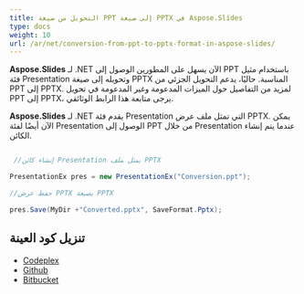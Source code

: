 ```yaml
---
title: التحويل من صيغة PPT إلى صيغة PPTX في Aspose.Slides
type: docs
weight: 10
url: /ar/net/conversion-from-ppt-to-pptx-format-in-aspose-slides/
---
```


**Aspose.Slides** لـ .NET الآن يسهل على المطورين الوصول إلى PPT باستخدام مثيل فئة Presentation وتحويله إلى صيغة PPTX المناسبة. حاليًا، يدعم التحويل الجزئي من PPT إلى PPTX. لمزيد من التفاصيل حول الميزات المدعومة وغير المدعومة في تحويل PPT إلى PPTX، يرجى متابعة هذا الرابط الوثائقي.

**Aspose.Slides** لـ .NET يقدم فئة Presentation التي تمثل ملف عرض PPTX. يمكن الآن أيضًا لفئة Presentation الوصول إلى PPT من خلال Presentation عندما يتم إنشاء الكائن.

``` csharp

 //إنشاء كائن Presentation يمثل ملف PPTX

PresentationEx pres = new PresentationEx("Conversion.ppt");

//حفظ عرض PPTX بصيغة PPTX

pres.Save(MyDir +"Converted.pptx", SaveFormat.Pptx);

``` 
## **تنزيل كود العينة**
- [Codeplex](http://goo.gl/LklO0x)
- [Github](https://github.com/asposemarketplace/Aspose_for_OpenXML/releases/download/6/Conversion.PPT.to.PPTX.Aspose.Slides.zip)
- [Bitbucket](https://bitbucket.org/asposemarketplace/aspose-for-openxml/downloads/Conversion%20PPT%20to%20PPTX%20%28Aspose.Slides%29.zip)